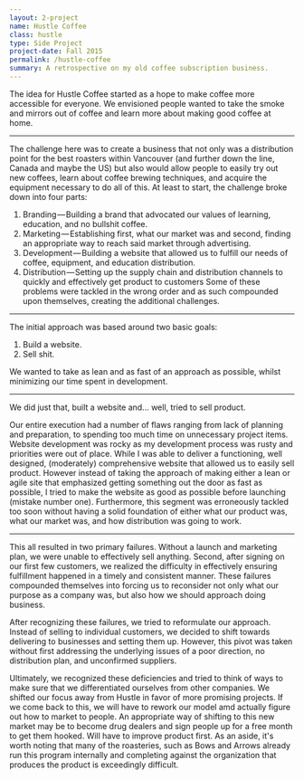 ```yaml
---
layout: 2-project
name: Hustle Coffee
class: hustle
type: Side Project
project-date: Fall 2015
permalink: /hustle-coffee
summary: A retrospective on my old coffee subscription business.
---
```

The idea for Hustle Coffee started as a hope to make coffee more accessible for everyone. We envisioned people wanted to take the smoke and mirrors out of coffee and learn more about making good coffee at home.

* * *

The challenge here was to create a business that not only was a distribution point for the best roasters within Vancouver (and further down the line, Canada and maybe the US) but also would allow people to easily try out new coffees, learn about coffee brewing techniques, and acquire the equipment necessary to do all of this. At least to start, the challenge broke down into four parts:

1. Branding — Building a brand that advocated our values of learning, education, and no bullshit coffee.
2. Marketing — Establishing first, what our market was and second, finding an appropriate way to reach said market through advertising.
3. Development — Building a website that allowed us to fulfill our needs of coffee, equipment, and education distribution.
4. Distribution — Setting up the supply chain and distribution channels to quickly and effectively get product to customers
Some of these problems were tackled in the wrong order and as such compounded upon themselves, creating the additional challenges.

* * *

The initial approach was based around two basic goals:

1. Build a website.
2. Sell shit.

We wanted to take as lean and as fast of an approach as possible, whilst minimizing our time spent in development.

* * *

We did just that, built a website and... well, tried to sell product.

Our entire execution had a number of flaws ranging from lack of planning and preparation, to spending too much time on unnecessary project items.
Website development was rocky as my development process was rusty and priorities were out of place. While I was able to deliver a functioning, well designed, (moderately) comprehensive website that allowed us to easily sell product. However instead of taking the approach of making either a lean or agile site that emphasized getting something out the door as fast as possible, I tried to make the website as good as possible before launching (mistake number one). Furthermore, this segment was erroneously tackled too soon without having a solid foundation of either what our product was, what our market was, and how distribution was going to work.

* * *

This all resulted in two primary failures. Without a launch and marketing plan, we were unable to effectively sell anything. Second, after signing on our first few customers, we realized the difficulty in effectively ensuring fulfillment happened in a timely and consistent manner. These failures compounded themselves into forcing us to reconsider not only what our purpose as a company was, but also how we should approach doing business.

After recognizing these failures, we tried to reformulate our approach. Instead of selling to individual customers, we decided to shift towards delivering to businesses and setting them up. However, this pivot was taken without first addressing the underlying issues of a poor direction, no distribution plan, and unconfirmed suppliers.

Ultimately, we recognized these deficiencies and tried to think of ways to make sure that we differentiated ourselves from other companies. We shifted our focus away from Hustle in favor of more promising projects. If we come back to this, we will have to rework our model amd actually figure out how to market to people. An appropriate way of shifting to this new market may be to become drug dealers and sign people up for a free month to get them hooked. Will have to improve product first. As an aside, it's worth noting that many of the roasteries, such as Bows and Arrows already run this program internally and completing against the organization that produces the product is exceedingly difficult.